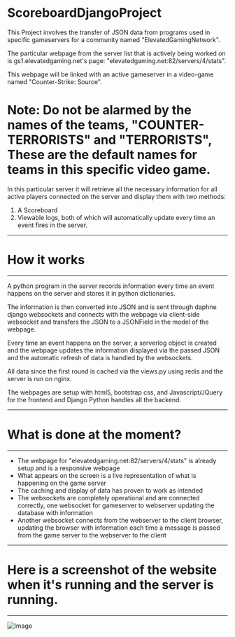# ScoreboardDjangoProject
This Project involves the transfer of JSON data from programs used in specific gameservers for a community named "ElevatedGamingNetwork".

The particular webpage from the server list that is actively being worked on is gs1.elevatedgaming.net's page: "elevatedgaming.net:82/servers/4/stats". 

This webpage will be linked with an active gameserver in a video-game named "Counter-Strike: Source". 

# Note: Do not be alarmed by the names of the teams, "COUNTER-TERRORISTS" and "TERRORISTS", These are the default names for teams in this specific video game.

In this particular server it will retrieve all the necessary information for all active players connected on the server and display them with two methods: 

1. A Scoreboard
2. Viewable logs, both of which will automatically update every time an event fires in the server.  

**********************
# How it works 
**********************

A python program in the server records information every time an event happens on the server and stores it in python 
dictionaries. 

The information is then converted into JSON and is sent through daphne django websockets and connects with the webpage 
via client-side websocket and transfers the JSON to a JSONField in the model of the webpage.

Every time an event happens on the server, a serverlog object is created and the webpage updates the information displayed via the passed JSON and the automatic refresh of data is handled by the websockets. 

All data since the first round is cached via the views.py using redis and the server is run on nginx. 

The webpages are setup with html5, bootstrap css, and Javascript/JQuery for the frontend and Django Python handles all the backend. 

**********************
# What is done at the moment?
**********************

- The webpage for "elevatedgaming.net:82/servers/4/stats" is already setup and is a responsive webpage
- What appears on the screen is a live representation of what is happening on the game server
- The caching and display of data has proven to work as intended 
- The websockets are completely operational and are connected correctly, one websocket for gameserver to webserver updating the database with information 
- Another websocket connects from the webserver to the client browser, updating the browser with information each time a message is passed from the game server to the webserver to the client

**********************
# Here is a screenshot of the website when it's running and the server is running.
**********************
![Image](https://github.com/SecretDan1994/ScoreboardDjangoProject/blob/master/WebsiteScreenshot.png)
